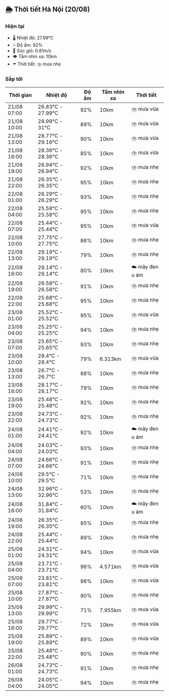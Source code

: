 ## 🌦️ Thời tiết Hà Nội (20/08)

### Hiện tại

- 🌡️ Nhiệt độ: 27.99℃
- 💦 Độ ẩm: 92%
- 💨 Sức gió: 0.81m/s
- 👁️ Tầm nhìn xa: 10km
- ☂️ Thời tiết: ⛈️ mưa nhẹ

### Sắp tới

| Thời gian | Nhiệt độ | Độ ẩm | Tầm nhìn xa | Thời tiết |
| --- | --- | --- | --- | --- |
| 21/08 07:00 | 26.83℃ - 27.99℃ | 92% | 10km | ⛈️ mưa vừa |
| 21/08 10:00 | 28.99℃ - 31℃ | 89% | 10km | ⛈️ mưa vừa |
| 21/08 13:00 | 28.77℃ - 29.16℃ | 90% | 10km | ⛈️ mưa vừa |
| 21/08 16:00 | 28.36℃ - 28.36℃ | 85% | 10km | ⛈️ mưa vừa |
| 21/08 19:00 | 26.94℃ - 26.94℃ | 92% | 10km | ⛈️ mưa nhẹ |
| 21/08 22:00 | 26.35℃ - 26.35℃ | 95% | 10km | ⛈️ mưa nhẹ |
| 22/08 01:00 | 26.29℃ - 26.29℃ | 93% | 10km | ⛈️ mưa nhẹ |
| 22/08 04:00 | 25.58℃ - 25.58℃ | 95% | 10km | ⛈️ mưa nhẹ |
| 22/08 07:00 | 25.44℃ - 25.44℃ | 95% | 10km | ⛈️ mưa vừa |
| 22/08 10:00 | 27.75℃ - 27.75℃ | 86% | 10km | ⛈️ mưa nhẹ |
| 22/08 13:00 | 29.19℃ - 29.19℃ | 79% | 10km | ⛈️ mưa nhẹ |
| 22/08 16:00 | 29.14℃ - 29.14℃ | 80% | 10km | ☁️ mây đen u ám |
| 22/08 19:00 | 26.58℃ - 26.58℃ | 91% | 10km | ⛈️ mưa nhẹ |
| 22/08 22:00 | 25.68℃ - 25.68℃ | 95% | 10km | ⛈️ mưa nhẹ |
| 23/08 01:00 | 25.52℃ - 25.52℃ | 95% | 10km | ⛈️ mưa vừa |
| 23/08 04:00 | 25.25℃ - 25.25℃ | 94% | 10km | ⛈️ mưa nhẹ |
| 23/08 07:00 | 25.65℃ - 25.65℃ | 93% | 10km | ⛈️ mưa nhẹ |
| 23/08 10:00 | 28.4℃ - 28.4℃ | 79% | 6.313km | ⛈️ mưa vừa |
| 23/08 13:00 | 26.7℃ - 26.7℃ | 88% | 10km | ⛈️ mưa nhẹ |
| 23/08 16:00 | 28.17℃ - 28.17℃ | 79% | 10km | ⛈️ mưa nhẹ |
| 23/08 19:00 | 25.48℃ - 25.48℃ | 92% | 10km | ⛈️ mưa nhẹ |
| 23/08 22:00 | 24.73℃ - 24.73℃ | 92% | 10km | ⛈️ mưa nhẹ |
| 24/08 01:00 | 24.41℃ - 24.41℃ | 92% | 10km | ☁️ mây đen u ám |
| 24/08 04:00 | 24.03℃ - 24.03℃ | 93% | 10km | ⛈️ mưa nhẹ |
| 24/08 07:00 | 24.66℃ - 24.66℃ | 91% | 10km | ⛈️ mưa nhẹ |
| 24/08 10:00 | 29.5℃ - 29.5℃ | 71% | 10km | ⛈️ mưa nhẹ |
| 24/08 13:00 | 32.96℃ - 32.96℃ | 53% | 10km | ⛈️ mưa nhẹ |
| 24/08 16:00 | 31.84℃ - 31.84℃ | 60% | 10km | ☁️ mây đen u ám |
| 24/08 19:00 | 26.35℃ - 26.35℃ | 85% | 10km | ⛈️ mưa nhẹ |
| 24/08 22:00 | 25.44℃ - 25.44℃ | 89% | 10km | ⛈️ mưa nhẹ |
| 25/08 01:00 | 24.31℃ - 24.31℃ | 94% | 10km | ⛈️ mưa vừa |
| 25/08 04:00 | 23.71℃ - 23.71℃ | 96% | 4.571km | ⛈️ mưa vừa |
| 25/08 07:00 | 23.81℃ - 23.81℃ | 96% | 10km | ⛈️ mưa vừa |
| 25/08 10:00 | 27.87℃ - 27.87℃ | 80% | 10km | ⛈️ mưa nhẹ |
| 25/08 13:00 | 29.99℃ - 29.99℃ | 71% | 7.955km | ⛈️ mưa vừa |
| 25/08 16:00 | 29.77℃ - 29.77℃ | 72% | 10km | ⛈️ mưa vừa |
| 25/08 19:00 | 25.89℃ - 25.89℃ | 89% | 10km | ⛈️ mưa vừa |
| 25/08 22:00 | 25.48℃ - 25.48℃ | 90% | 10km | ⛈️ mưa nhẹ |
| 26/08 01:00 | 24.73℃ - 24.73℃ | 91% | 10km | ⛈️ mưa nhẹ |
| 26/08 04:00 | 24.05℃ - 24.05℃ | 94% | 10km | ⛈️ mưa nhẹ |
